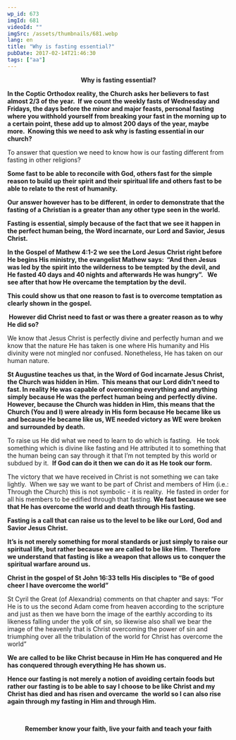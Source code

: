 ```yaml
---
wp_id: 673
imgId: 681
videoId: ""
imgSrc: /assets/thumbnails/681.webp
lang: en
title: "Why is fasting essential?"
pubDate: 2017-02-14T21:46:30
tags: ["aa"]
---
```


<p style="text-align: center;"><strong>Why is fasting essential?</strong></p>
<p style="text-align: left;"><strong>In the Coptic Orthodox reality, the Church asks her believers to fast almost 2/3 of the year.  If we count the weekly fasts of Wednesday and Fridays, the days before the minor and major feasts, personal fasting where you withhold yourself from breaking your fast in the morning up to a certain point, these add up to almost 200 days of the year, maybe more.  Knowing this we need to ask why is fasting essential in our church?</strong></p>
<p>To answer that question we need to know how is our fasting different from fasting in other religions?</p>
<p><strong>Some fast to be able to reconcile with God, others fast for the simple reason to build up their spirit and their spiritual life and others fast to be able to relate to the rest of humanity.  </strong></p>
<p><strong>Our answer however has to be different</strong>, <strong>in order to demonstrate that the fasting of a Christian is a greater than any other type seen in the world.   </strong></p>
<p><strong>Fasting is essential, simply because of the fact that we see it happen in the perfect human being, the Word incarnate, our Lord and Savior, Jesus Christ. </strong></p>
<p><strong>In the Gospel of Mathew 4:1-2 we see the Lord Jesus Christ right before He begins His ministry, the evangelist Mathew says:  “And then Jesus was led by the spirit into the wilderness to be tempted by the devil, and He fasted 40 days and 40 nights and afterwards He was hungry”.   We see after that how He overcame the temptation by the devil.  </strong></p>
<p><strong>This could show us that one reason to fast is to overcome temptation as clearly shown in the gospel. </strong></p>
<p><strong> </strong><strong>However did Christ need to fast or was there a greater reason as to why He did so?</strong></p>
<p>We know that Jesus Christ is perfectly divine and perfectly human and we know that the nature He has taken is one where His humanity and His divinity were not mingled nor confused. Nonetheless, He has taken on our human nature.</p>
<p><strong>St Augustine teaches us that, in the Word of God incarnate Jesus Christ, the Church was hidden in Him.  This means that our Lord didn’t need to fast. In reality He was capable of overcoming everything and anything simply because He was the perfect human being and perfectly divine.  However, because the Church was hidden in Him, this means that the Church (You and I) were already in His form because He became like us and because He became like us, WE needed victory as WE were broken and surrounded by death.</strong></p>
<p>To raise us He did what we need to learn to do which is fasting.   He took something which is divine like fasting and He attributed it to something that the human being can say through it that I’m not tempted by this world or subdued by it.  <strong>If God can do it then we can do it as He took our form. </strong></p>
<p>The victory that we have received in Christ is not something we can take lightly.  When we say we want to be part of Christ and members of Him (i.e.: Through the Church) this is not symbolic - it is reality.  He fasted in order for all his members to be edified through that fasting. <strong>We fast because we see that He has overcome the world and death through His fasting. </strong></p>
<p><strong>Fasting is a call that can raise us to the level to be like our Lord, God and Savior Jesus Christ.</strong></p>
<p><strong>It’s is not merely something for moral standards or just simply to raise our spiritual life, but rather because we are called to be like Him.  Therefore we understand that fasting is like a weapon that allows us to conquer the spiritual warfare around us.</strong></p>
<p><strong>Christ in the gospel of St John 16:33 tells His disciples to “Be of good cheer I have overcome the world”</strong></p>
<p>St Cyril the Great (of Alexandria) comments on that chapter and says: “For He is to us the second Adam come from heaven according to the scripture and just as then we have born the image of the earthly according to its likeness falling under the yolk of sin, so likewise also shall we bear the image of the heavenly that is Christ overcoming the power of sin and triumphing over all the tribulation of the world for Christ has overcome the world”</p>
<p><strong>We are called to be like Christ because in Him He has conquered and He has conquered through everything He has shown us. </strong></p>
<p><strong>Hence our fasting is not merely a notion of avoiding certain foods but rather our fasting is to be able to say I choose to be like Christ and my Christ has died and has risen and overcame  the world so I can also rise again through my fasting in Him and through Him.  </strong></p>
<p>&nbsp;</p>
<p style="text-align: center;"><strong>Remember know your faith, live your faith and teach your faith</strong></p>
<p>&nbsp;</p>
